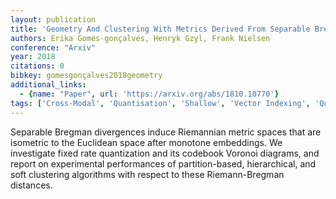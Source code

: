 ```yaml
---
layout: publication
title: 'Geometry And Clustering With Metrics Derived From Separable Bregman Divergences'
authors: Erika Gomes-gonçalves, Henryk Gzyl, Frank Nielsen
conference: "Arxiv"
year: 2018
citations: 0
bibkey: gomesgonçalves2018geometry
additional_links:
  - {name: "Paper", url: 'https://arxiv.org/abs/1810.10770'}
tags: ['Cross-Modal', 'Quantisation', 'Shallow', 'Vector Indexing', 'Quantization']
---
```

Separable Bregman divergences induce Riemannian metric spaces that are
isometric to the Euclidean space after monotone embeddings. We investigate
fixed rate quantization and its codebook Voronoi diagrams, and report on
experimental performances of partition-based, hierarchical, and soft clustering
algorithms with respect to these Riemann-Bregman distances.

